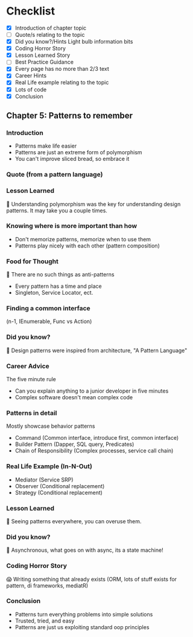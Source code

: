 # Checklist

- [x] Introduction of chapter topic
- [ ] Quote/s relating to the topic
- [x] Did you know?/Hints Light bulb information bits
- [x] Coding Horror Story
- [x] Lesson Learned Story
- [ ] Best Practice Guidance
- [x] Every page has no more than 2/3 text
- [x] Career Hints
- [x] Real Life example relating to the topic
- [x] Lots of code
- [x] Conclusion

## Chapter 5: Patterns to remember

### Introduction

- Patterns make life easier
- Patterns are just an extreme form of polymorphism
- You can't improve sliced bread, so embrace it

### Quote (from a pattern language)

### Lesson Learned

:school: Understanding polymorphism was the key for understanding design patterns. It may take you a couple times.

### Knowing where is more important than how

- Don't memorize patterns, memorize when to use them
- Patterns play nicely with each other (pattern composition)

### Food for Thought

:apple: There are no such things as anti-patterns

- Every pattern has a time and place
- Singleton, Service Locator, ect.

### Finding a common interface

(n-1, IEnumerable, Func vs Action)

### Did you know?

:thinking: Design patterns were inspired from architecture, "A Pattern Language"

### Career Advice

The five minute rule

- Can you explain anything to a junior developer in five minutes
- Complex software doesn't mean complex code

### Patterns in detail

Mostly showcase behavior patterns

- Command (Common interface, introduce first, common interface)
- Builder Pattern (Dapper, SQL query, Predicates)
- Chain of Responsibility (Complex processes, service call chain)

### Real Life Example (In-N-Out)

- Mediator (Service SRP)
- Observer (Conditional replacement)
- Strategy (Conditional replacement)

### Lesson Learned

:school: Seeing patterns everywhere, you can overuse them.

### Did you know?

:thinking: Asynchronous, what goes on with async, its a state machine!

### Coding Horror Story

:scream: Writing something that already exists (ORM, lots of stuff exists for pattern, di frameworks, mediatR)

### Conclusion

- Patterns turn everything problems into simple solutions
- Trusted, tried, and easy
- Patterns are just us exploiting standard oop principles
